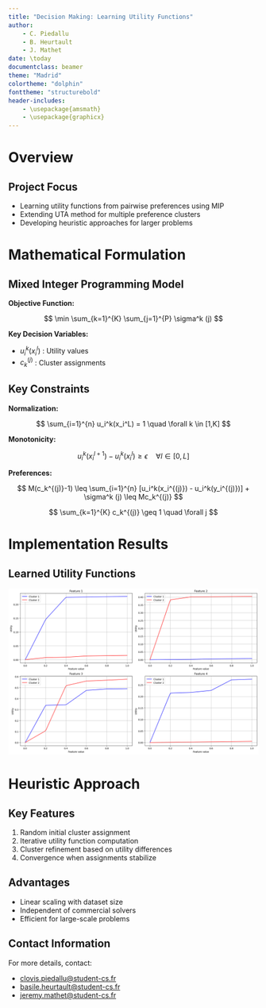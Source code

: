 ```yaml
---
title: "Decision Making: Learning Utility Functions"
author:
    - C. Piedallu
    - B. Heurtault
    - J. Mathet
date: \today
documentclass: beamer
theme: "Madrid"
colortheme: "dolphin"
fonttheme: "structurebold"
header-includes:
    - \usepackage{amsmath}
    - \usepackage{graphicx}
---
```


# Overview

## Project Focus
- Learning utility functions from pairwise preferences using MIP
- Extending UTA method for multiple preference clusters
- Developing heuristic approaches for larger problems

# Mathematical Formulation

## Mixed Integer Programming Model

**Objective Function:**

$$
\min \sum_{k=1}^{K} \sum_{j=1}^{P} \sigma^k (j)
$$

**Key Decision Variables:**

- $u_i^k(x_i^l)$ : Utility values
- $c_k^{(j)}$ : Cluster assignments

## Key Constraints

**Normalization:**

$$
\sum_{i=1}^{n} u_i^k(x_i^L) = 1 \quad \forall k \in [1,K]
$$

**Monotonicity:**

$$
u_i^k(x_i^{l+1})-u_i^k(x_i^{l}) \geq \epsilon \quad \forall l \in [0,L]
$$

**Preferences:**

$$
M(c_k^{(j)}-1) \leq \sum_{i=1}^{n} [u_i^k(x_i^{(j)}) - u_i^k(y_i^{(j)})] + \sigma^k (j) \leq Mc_k^{(j)}
$$

$$
\sum_{k=1}^{K} c_k^{(j)} \geq 1 \quad \forall j
$$

# Implementation Results

## Learned Utility Functions

![Utility Functions](images/utility_functions.png)

# Heuristic Approach

## Key Features
1. Random initial cluster assignment
2. Iterative utility function computation
3. Cluster refinement based on utility differences
4. Convergence when assignments stabilize

## Advantages
- Linear scaling with dataset size
- Independent of commercial solvers
- Efficient for large-scale problems

## Contact Information
For more details, contact:
- clovis.piedallu@student-cs.fr
- basile.heurtault@student-cs.fr
- jeremy.mathet@student-cs.fr
